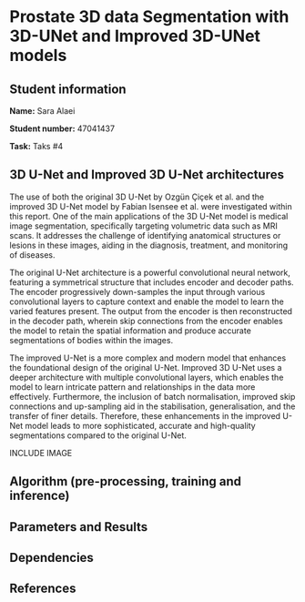 # Prostate 3D data Segmentation with 3D-UNet and Improved 3D-UNet models
## Student information
**Name:** Sara Alaei

**Student number:** 47041437

**Task:** Taks #4 

## 3D U-Net and Improved 3D U-Net architectures 
The use of both the original 3D U-Net by Ozgün Çiçek et al. and the improved 3D U-Net model by Fabian Isensee et al. were investigated within this report. One of the main applications of the 3D U-Net model is medical image segmentation, specifically targeting volumetric data such as MRI scans. It addresses the challenge of identifying anatomical structures or lesions in these images, aiding in the diagnosis, treatment, and monitoring of diseases. 

The original U-Net architecture is a powerful convolutional neural network, featuring a symmetrical structure that includes encoder and decoder paths. The encoder progressively down-samples the input through various convolutional layers to capture context and enable the model to learn the varied features present. The output from the encoder is then reconstructed in the decoder path, wherein skip connections from the encoder enables the model to retain the spatial information and produce accurate segmentations of bodies within the images. 

The improved U-Net is a more complex and modern model that enhances the foundational design of the original U-Net. Improved 3D U-Net uses a deeper architecture with multiple convolutional layers, which enables the model to learn intricate pattern and relationships in the data more effectively. Furthermore, the inclusion of batch normalisation, improved skip connections and up-sampling aid in the stabilisation, generalisation, and the transfer of finer details. Therefore, these enhancements in the improved U-Net model leads to more sophisticated, accurate and high-quality segmentations compared to the original U-Net.

INCLUDE IMAGE

## Algorithm (pre-processing, training and inference)

## Parameters and Results

## Dependencies


## References